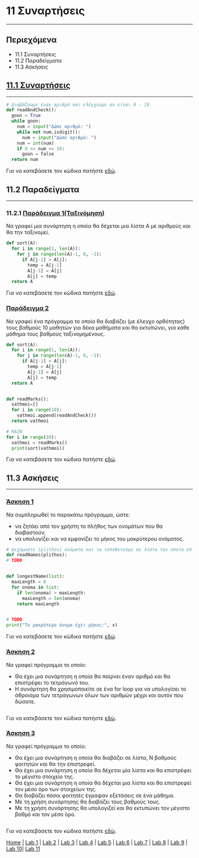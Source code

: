 # 11 Συναρτήσεις

---

## Περιεχόμενα

- 11.1 Συναρτήσεις
- 11.2 Παραδείγματα
- 11.3 Ασκήσεις

## [11.1 Συναρτήσεις](source/lab_11/lab_11_example_1.py)

---

```python
# Διαβάζουμε έναν αριθμό και ελέγχουμε αν είναι 0 - 10
def readAndCheck():
  goon = True
  while goon:
    num = input("Δώσε αριθμό: ")
    while not num.isdigit():
      num = input("Δώσε αριθμό: ")
    num = int(num)
    if 0 <= num <= 10:
      goon = false
  return num
```

Για να κατεβάσετε τον κώδικα πατήστε [εδώ](source/lab_11/lab_11_example_1.py).

## 11.2 Παραδείγματα

---

### 11.2.1 [Παράδειγμα 1(Ταξινόμηση)](source/lab_11/lab_11_example_2.py)

Να γραφεί μια συνάρτηση η οποία θα δέχεται μια λίστα Α με
αριθμούς και θα την ταξινομεί.

```python
def sort(A):
  for i in range(1, len(A)):
    for j in range(len(A)-1, 0, -1):
      if A[j-1] > A[j]:
        temp = A[j-1]
        A[j-1] = A[j]
        A[j] = temp
  return A
```

Για να κατεβάσετε τον κώδικα πατήστε [εδώ](source/lab_11/lab_11_example_2.py).

### [Παράδειγμα 2](source/lab_11/lab_11_example_3.py)

Να γραφεί ένα πρόγραμμα το οποίο θα διαβάζει (με έλεγχο
ορθότητας) τους βαθμούς 10 μαθητών για δέκα μαθήματα και θα
εκτυπώνει, για κάθε μάθημα τους βαθμούς ταξινομημένους.

```python
def sort(A):
  for i in range(1, len(A)):
    for j in range(len(A)-1, 0, -1):
      if A[j-1] > A[j]:
        temp = A[j-1]
        A[j-1] = A[j]
        A[j] = temp
  return A


def readMarks():
  vathmoi=[]
  for i in range(10):
    vathmoi.append(readAndCheck())
  return vathmoi

# MAIN
for i in range(10):
  vathmoi = readMarks()
  print(sort(vathmoi))
```

Για να κατεβάσετε τον κώδικα πατήστε [εδώ](source/lab_11/lab_11_example_3.py).

## 11.3 Ασκήσεις

---

### [Άσκηση 1](source/lab_11/lab_11_exercise_1.py)

Να συμπληρωθεί το παρακάτω πρόγραμμα, ώστε:

- να ζητάει από τον χρήστη το πλήθος των ονομάτων που θα
διαβαστούν,
- να υπολογίζει και να εμφανίζει το μήκος του μακρύτερου ονόματος.

```python
# Δεχόμαστε [plithos] ονόματα και τα τοποθετούμε σε λίστα την οποία επιστρέφει
def readNames(plithos):
# TODO


def longestName(list):
  maxLength = 0
  for onoma in list:
    if len(onoma) > maxLength:
      maxLength = len(onoma)
    return maxLength


# TODO
print("Το μακρύτερο όνομα έχει μήκος:", x)

```

Για να κατεβάσετε τον κώδικα πατήστε [εδώ](source/lab_11/lab_11_exercise_1.py).

### [Άσκηση 2](source/lab_11/lab_11_exercise_2.py)

Να γραφεί πρόγραμμα το οποίο:

- Θα έχει μια συνάρτηση η οποία θα παίρνει έναν αριθμό και θα
επιστρέφει το τετράγωνό του.
- Η συνάρτηση θα χρησιμοποιείτε σε ένα for loop για να υπολογίσει το άθροισμα των τετράγωνων όλων των αριθμών μέχρι και αυτόν που δώσατε.

```python

```

Για να κατεβάσετε τον κώδικα πατήστε [εδώ](source/lab_11/lab_11_exercise_2.py).

### [Άσκηση 3](source/lab_11/lab_11_exercise_3.py)

Να γραφεί πρόγραμμα το οποίο:

- Θα έχει μια συνάρτηση η οποία θα διαβάζει σε λίστα, Ν βαθμούς
φοιτητών και θα την επιστρεφεί.
- Θα έχει μια συνάρτηση η οποία θα δέχεται μία λίστα και θα
επιστρέφει το μέγιστο στοιχείο της.
- Θα έχει μια συνάρτηση η οποία θα δέχεται μια λίστα και θα
επιστρεφεί τον μέσο όρο των στοιχείων της.
- Θα διαβάζει πόσοι φοιτητές έγραψαν εξετάσεις σε ένα μάθημα.
- Με τη χρήση συνάρτησης θα διαβάζει τους βαθμούς τους.
- Με τη χρήση συνάρτησης θα υπολογιζεί και θα εκτυπώνει τον
μέγιστο βαθμό και τον μέσο όρο.

```python

```

Για να κατεβάσετε τον κώδικα πατήστε [εδώ](source/lab_11/lab_11_exercise_3.py).

[Home](../README.md) | [Lab 1](lab_01.md) | [Lab 2](lab_02.md) | [Lab 3](lab_03.md) | [Lab 4](lab_04.md) | [Lab 5](lab_05.md) | [Lab 6](lab_06.md) | [Lab 7](lab_07.md) | [Lab 8](lab_08.md) | [Lab 9](lab_09.md) | [Lab 10](lab_10.md)| [Lab 11](lab_11.md)
